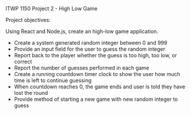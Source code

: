 ITWP 1150 Project 2 - High Low Game

Project objectives:

Using React and Node.js, create an high-low game application.
- Create a system generated random integer between 0 and 999
- Provide an input field for the user to guess the random integer
- Report back to the player whether the guess is too high, too low, or correct
- Report the number of guesses performed in each game
- Create a running countdown timer clock to show the user how much time is left to continue guessing
- When countdown reaches 0, the game ends and user is told they have lost the round
- Provide method of starting a new game with new random integer to guess
